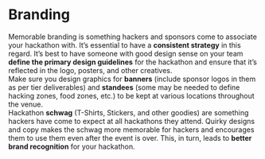 # Branding

Memorable branding is something hackers and sponsors come to associate your hackathon with. It’s essential to have a **consistent strategy** in this regard. It’s best to have someone with good design sense on your team **define the primary design guidelines** for the hackathon and ensure that it’s reflected in the logo, posters, and other creatives.   
Make sure you design graphics for **banners** \(include sponsor logos in them as per tier deliverables\) and **standees** \(some may be needed to define hacking zones, food zones, etc.\) to be kept at various locations throughout the venue.   
Hackathon **schwag** \(T-Shirts, Stickers, and other goodies\) are something hackers have come to expect at all hackathons they attend. Quirky designs and copy makes the schwag more memorable for hackers and encourages them to use them even after the event is over. This, in turn, leads to **better brand recognition** for your hackathon. 

